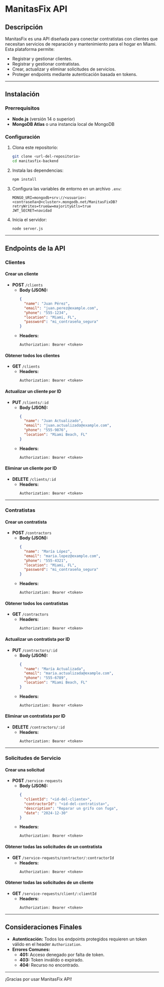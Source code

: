 
# ManitasFix API

## Descripción
ManitasFix es una API diseñada para conectar contratistas con clientes que necesitan servicios de reparación y mantenimiento para el hogar en Miami. Esta plataforma permite:

- Registrar y gestionar clientes.
- Registrar y gestionar contratistas.
- Crear, actualizar y eliminar solicitudes de servicios.
- Proteger endpoints mediante autenticación basada en tokens.

---

## Instalación

### Prerrequisitos
- **Node.js** (versión 14 o superior)
- **MongoDB Atlas** o una instancia local de MongoDB

### Configuración
1. Clona este repositorio:
   ```bash
   git clone <url-del-repositorio>
   cd manitasfix-backend
   ```
2. Instala las dependencias:
   ```bash
   npm install
   ```
3. Configura las variables de entorno en un archivo `.env`:
   ```plaintext
   MONGO_URI=mongodb+srv://<usuario>:<contraseña>@<cluster>.mongodb.net/ManitasFixDB?retryWrites=true&w=majority&tls=true
   JWT_SECRET=navidad
   ```
4. Inicia el servidor:
   ```bash
   node server.js
   ```

---

## Endpoints de la API

### **Clientes**
#### Crear un cliente
- **POST** `/clients`
  - **Body (JSON):**
    ```json
    {
      "name": "Juan Pérez",
      "email": "juan.perez@example.com",
      "phone": "555-1234",
      "location": "Miami, FL",
      "password": "mi_contraseña_segura"
    }
    ```
  - **Headers:**
    ```
    Authorization: Bearer <token>
    ```

#### Obtener todos los clientes
- **GET** `/clients`
  - **Headers:**
    ```
    Authorization: Bearer <token>
    ```

#### Actualizar un cliente por ID
- **PUT** `/clients/:id`
  - **Body (JSON):**
    ```json
    {
      "name": "Juan Actualizado",
      "email": "juan.actualizado@example.com",
      "phone": "555-9876",
      "location": "Miami Beach, FL"
    }
    ```
  - **Headers:**
    ```
    Authorization: Bearer <token>
    ```

#### Eliminar un cliente por ID
- **DELETE** `/clients/:id`
  - **Headers:**
    ```
    Authorization: Bearer <token>
    ```

---

### **Contratistas**
#### Crear un contratista
- **POST** `/contractors`
  - **Body (JSON):**
    ```json
    {
      "name": "María López",
      "email": "maria.lopez@example.com",
      "phone": "555-4321",
      "location": "Miami, FL",
      "password": "mi_contraseña_segura"
    }
    ```
  - **Headers:**
    ```
    Authorization: Bearer <token>
    ```

#### Obtener todos los contratistas
- **GET** `/contractors`
  - **Headers:**
    ```
    Authorization: Bearer <token>
    ```

#### Actualizar un contratista por ID
- **PUT** `/contractors/:id`
  - **Body (JSON):**
    ```json
    {
      "name": "María Actualizada",
      "email": "maria.actualizada@example.com",
      "phone": "555-6789",
      "location": "Miami Beach, FL"
    }
    ```
  - **Headers:**
    ```
    Authorization: Bearer <token>
    ```

#### Eliminar un contratista por ID
- **DELETE** `/contractors/:id`
  - **Headers:**
    ```
    Authorization: Bearer <token>
    ```

---

### **Solicitudes de Servicio**
#### Crear una solicitud
- **POST** `/service-requests`
  - **Body (JSON):**
    ```json
    {
      "clientId": "<id-del-cliente>",
      "contractorId": "<id-del-contratista>",
      "description": "Reparar un grifo con fuga",
      "date": "2024-12-30"
    }
    ```
  - **Headers:**
    ```
    Authorization: Bearer <token>
    ```

#### Obtener todas las solicitudes de un contratista
- **GET** `/service-requests/contractor/:contractorId`
  - **Headers:**
    ```
    Authorization: Bearer <token>
    ```

#### Obtener todas las solicitudes de un cliente
- **GET** `/service-requests/client/:clientId`
  - **Headers:**
    ```
    Authorization: Bearer <token>
    ```

---

## Consideraciones Finales
- **Autenticación:** Todos los endpoints protegidos requieren un token válido en el header `Authorization`.
- **Errores Comunes:**
  - **401:** Acceso denegado por falta de token.
  - **403:** Token inválido o expirado.
  - **404:** Recurso no encontrado.

---

¡Gracias por usar ManitasFix API!
